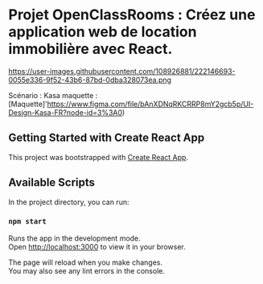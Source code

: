 # Projet OpenClassRooms : Créez une application web de location immobilière avec React. 


https://user-images.githubusercontent.com/108926881/222146693-0055e336-9f52-43b6-87bd-0dba328073ea.png


Scénario : Kasa
maquette : [Maquette]'https://www.figma.com/file/bAnXDNqRKCRRP8mY2gcb5p/UI-Design-Kasa-FR?node-id=3%3A0) 


## Getting Started with Create React App

This project was bootstrapped with [Create React App](https://github.com/facebook/create-react-app).

## Available Scripts

In the project directory, you can run:

### `npm start`

Runs the app in the development mode.\
Open [http://localhost:3000](http://localhost:3000) to view it in your browser.

The page will reload when you make changes.\
You may also see any lint errors in the console.

